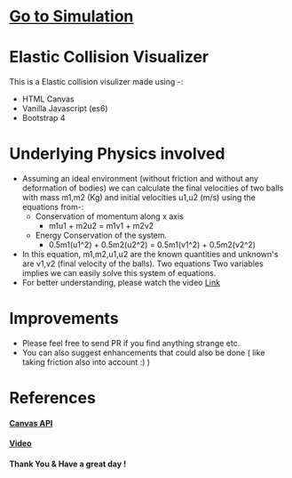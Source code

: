 # [Go to Simulation](https://abhishekhandacse.github.io/ElasticCollision/) 

# Elastic Collision Visualizer


This is a Elastic collision visulizer made using -:

  - HTML Canvas
  - Vanilla Javascript (es6)
  - Bootstrap 4

# Underlying Physics involved

  - Assuming an ideal environment (without friction and without any deformation of bodies) we can calculate the final velocities of two balls with mass m1,m2 (Kg) and initial velocities u1,u2 (m/s) using the equations from-:
    - Conservation of momentum along x axis 
        - m1u1 + m2u2 = m1v1 + m2v2    
    - Energy Conservation of the system.
        - 0.5m1(u1^2) + 0.5m2(u2^2)  =  0.5m1(v1^2) + 0.5m2(v2^2)  
- In this equation, m1,m2,u1,u2 are the known quantities and unknown's are v1,v2 (final velocity of the balls). Two equations Two variables implies we can easily solve this system of equations.
- For better understanding, please watch the video [Link](https://www.khanacademy.org/science/physics/linear-momentum/elastic-and-inelastic-collisions/v/how-to-use-the-shortcut-for-solving-elastic-collisions) 

# Improvements
- Please feel free to send PR if you find anything strange  etc.
- You can also suggest enhancements that could also be done ( like taking friction also into account :)  )

# References
#### [Canvas API](https://developer.mozilla.org/en-US/docs/Web/API/Canvas_API) 
#### [Video](https://www.youtube.com/watch?v=gm1QtePAYTM) 

#### Thank You & Have a great day !



